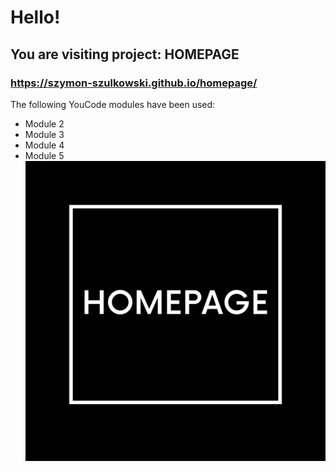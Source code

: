 # Hello!
## You are visiting project: HOMEPAGE
### https://szymon-szulkowski.github.io/homepage/
The following YouCode modules have been used:
- Module 2
- Module 3
- Module 4
- Module 5
![HOMEPAGE](/HOMEPAGE.png)
